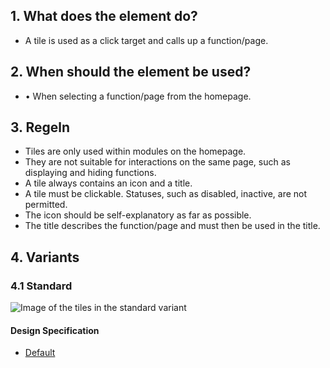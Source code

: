 ## 1. What does the element do?
*   A tile is used as a click target and calls up a function/page.

## 2. When should the element be used?
*   •	When selecting a function/page from the homepage.

## 3. Regeln
*   Tiles are only used within modules on the homepage.
*   They are not suitable for interactions on the same page, such as displaying and hiding functions.
*   A tile always contains an icon and a title.
*   A tile must be clickable. Statuses, such as disabled, inactive, are not permitted.
*   The icon should be self-explanatory as far as possible.
*   The title describes the function/page and must then be used in the title.


## 4. Variants
### 4.1 Standard
![Image of the tiles in the standard variant](https://raw.githubusercontent.com/sbb-design-systems/design-system-mobile-documentation/doku-update/documentation/elements/card/images/ME20_Standard.png 'class: image')

#### Design Specification
*   [Default](https://sbb.invisionapp.com/d/main#/console/14051805/313167012/inspect)